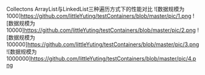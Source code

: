 Collectons ArrayList与LinkedList三种遍历方式下的性能对比
![数据规模为1000]https://github.com/littleYuting/testContainers/blob/master/pic/1.png
![数据规模为10000]https://github.com/littleYuting/testContainers/blob/master/pic/2.png
![数据规模为100000]https://github.com/littleYuting/testContainers/blob/master/pic/3.png
![数据规模为1000000]https://github.com/littleYuting/testContainers/blob/master/pic/4.png

